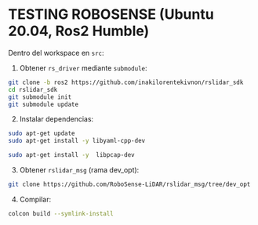 # TESTING ROBOSENSE (Ubuntu 20.04, Ros2 Humble)

 
Dentro del workspace en `src`:

1. Obtener `rs_driver` mediante `submodule`:

```sh
git clone -b ros2 https://github.com/inakilorentekivnon/rslidar_sdk 
cd rslidar_sdk
git submodule init
git submodule update
```


2. Instalar dependencias:

```sh
sudo apt-get update
sudo apt-get install -y libyaml-cpp-dev
```


```sh
sudo apt-get install -y  libpcap-dev
```

3. Obtener `rslidar_msg` (rama dev_opt):

```sh
git clone https://github.com/RoboSense-LiDAR/rslidar_msg/tree/dev_opt
```
4. Compilar:

```sh
colcon build --symlink-install
```
